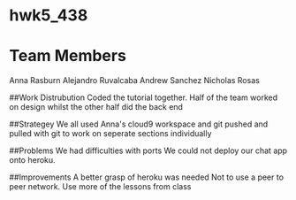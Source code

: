 # hwk5_438
<h1>Team Members</h1>
Anna Rasburn
Alejandro Ruvalcaba
Andrew Sanchez
Nicholas Rosas

##Work Distrubution
Coded the tutorial together.
Half of the team worked on design whilst the other half did the back end 

##Strategey 
We all used Anna's cloud9 workspace and git pushed and pulled with git to work on seperate sections individually

##Problems
We had difficulties with ports
We could not deploy our chat app onto heroku. 

##Improvements
A better grasp of heroku was needed 
Not to use a peer to peer network. 
Use more of the lessons from class


